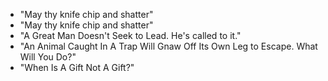 * "May thy knife chip and shatter"
* "May thy knife chip and shatter"
* "A Great Man Doesn't Seek to Lead. He's called to it."
* "An Animal Caught In A Trap Will Gnaw Off Its Own Leg to Escape. What Will You Do?"
* "When Is A Gift Not A Gift?"
